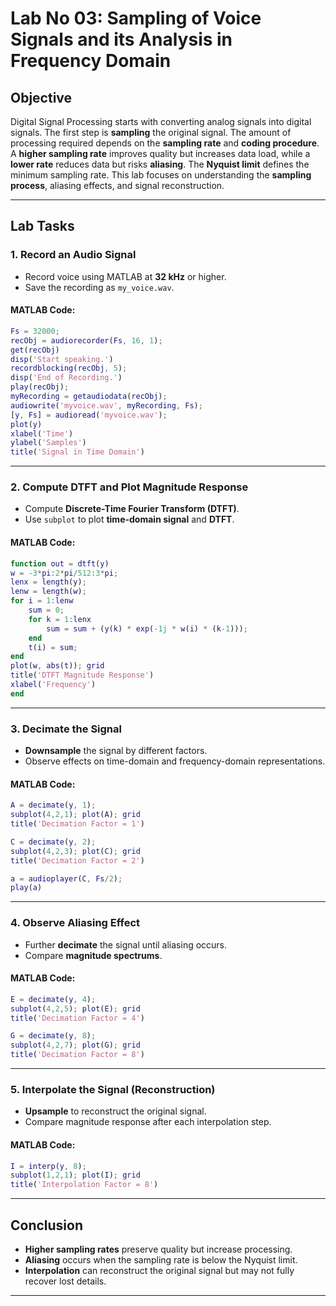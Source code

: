 # **Lab No 03: Sampling of Voice Signals and its Analysis in Frequency Domain**

## **Objective**
Digital Signal Processing starts with converting analog signals into digital signals. The first step is **sampling** the original signal. The amount of processing required depends on the **sampling rate** and **coding procedure**. A **higher sampling rate** improves quality but increases data load, while a **lower rate** reduces data but risks **aliasing**. The **Nyquist limit** defines the minimum sampling rate. This lab focuses on understanding the **sampling process**, aliasing effects, and signal reconstruction.

---

## **Lab Tasks**

### **1. Record an Audio Signal**
- Record voice using MATLAB at **32 kHz** or higher.
- Save the recording as `my_voice.wav`.

#### **MATLAB Code:**
```matlab
Fs = 32000;
recObj = audiorecorder(Fs, 16, 1);
get(recObj)
disp('Start speaking.')
recordblocking(recObj, 5);
disp('End of Recording.')
play(recObj);
myRecording = getaudiodata(recObj);
audiowrite('myvoice.wav', myRecording, Fs);
[y, Fs] = audioread('myvoice.wav');
plot(y)
xlabel('Time')
ylabel('Samples')
title('Signal in Time Domain')
```

---

### **2. Compute DTFT and Plot Magnitude Response**
- Compute **Discrete-Time Fourier Transform (DTFT)**.
- Use `subplot` to plot **time-domain signal** and **DTFT**.

#### **MATLAB Code:**
```matlab
function out = dtft(y)
w = -3*pi:2*pi/512:3*pi;
lenx = length(y);
lenw = length(w);
for i = 1:lenw
    sum = 0;
    for k = 1:lenx
        sum = sum + (y(k) * exp(-1j * w(i) * (k-1)));
    end
    t(i) = sum;
end
plot(w, abs(t)); grid
title('DTFT Magnitude Response')
xlabel('Frequency')
end
```

---

### **3. Decimate the Signal**
- **Downsample** the signal by different factors.
- Observe effects on time-domain and frequency-domain representations.

#### **MATLAB Code:**
```matlab
A = decimate(y, 1);
subplot(4,2,1); plot(A); grid
title('Decimation Factor = 1')

C = decimate(y, 2);
subplot(4,2,3); plot(C); grid
title('Decimation Factor = 2')

a = audioplayer(C, Fs/2);
play(a)
```

---

### **4. Observe Aliasing Effect**
- Further **decimate** the signal until aliasing occurs.
- Compare **magnitude spectrums**.

#### **MATLAB Code:**
```matlab
E = decimate(y, 4);
subplot(4,2,5); plot(E); grid
title('Decimation Factor = 4')

G = decimate(y, 8);
subplot(4,2,7); plot(G); grid
title('Decimation Factor = 8')
```

---

### **5. Interpolate the Signal (Reconstruction)**
- **Upsample** to reconstruct the original signal.
- Compare magnitude response after each interpolation step.

#### **MATLAB Code:**
```matlab
I = interp(y, 8);
subplot(1,2,1); plot(I); grid
title('Interpolation Factor = 8')
```

---

## **Conclusion**
- **Higher sampling rates** preserve quality but increase processing.
- **Aliasing** occurs when the sampling rate is below the Nyquist limit.
- **Interpolation** can reconstruct the original signal but may not fully recover lost details.

---







